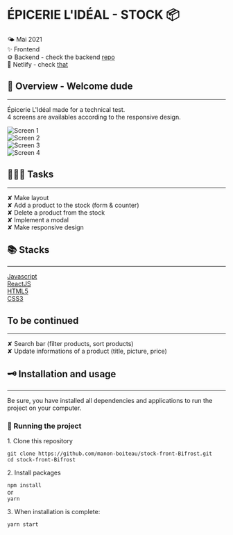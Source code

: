 # ÉPICERIE L'IDÉAL - STOCK 📦

🌤 Mai 2021  
✨ Frontend  
⚙️ Backend - check the backend [repo](https://github.com/manon-boiteau/stock-back-Bifrost.git)  
🔗 Netlify - check [that](https://stock-bifrost-2021.netlify.app/)

## 🌈 Overview - Welcome dude

---

Épicerie L'Idéal made for a technical test.  
4 screens are availables according to the responsive design.

![Screen 1](src/assets/img/screen-1.png)  
![Screen 2](src/assets/img/screen-2.png)  
![Screen 3](src/assets/img/screen-3.png)  
![Screen 4](src/assets/img/screen-4.png)

## 👩🏻‍💻 Tasks

---

✘ Make layout  
✘ Add a product to the stock (form & counter)  
✘ Delete a product from the stock  
✘ Implement a modal  
✘ Make responsive design

## 📚 Stacks

---

[Javascript](https://www.w3schools.com/js/default.asp)  
[ReactJS](https://fr.reactjs.org/docs/getting-started.html)  
[HTML5](https://www.w3schools.com/html/default.asp)  
[CSS3](https://www.w3schools.com/css/default.asp)

## To be continued

---

✘ Search bar (filter products, sort products)  
✘ Update informations of a product (title, picture, price)

## 🗝 Installation and usage

---

Be sure, you have installed all dependencies and applications to run the project on your computer.

### 🚙 Running the project

1️. Clone this repository

`git clone https://github.com/manon-boiteau/stock-front-Bifrost.git`  
`cd stock-front-Bifrost`

2️. Install packages

`npm install`  
or  
`yarn`

3️. When installation is complete:

`yarn start`
